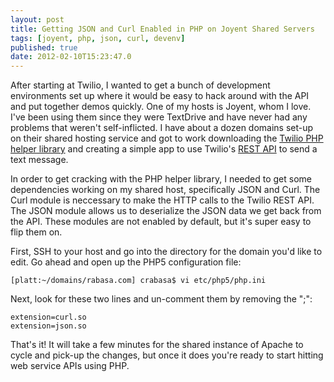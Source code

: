 ```yaml
---
layout: post
title: Getting JSON and Curl Enabled in PHP on Joyent Shared Servers
tags: [joyent, php, json, curl, devenv]
published: true
date: 2012-02-10T15:23:47.0
---
```

After starting at Twilio, I wanted to get a bunch of development environments set up where it would be easy to hack around with the API and put together demos quickly.  One of my hosts is Joyent, whom I love.  I've been using them since they were TextDrive and have never had any problems that weren't self-inflicted.  I have about a dozen domains set-up on their shared hosting service and got to work downloading the [Twilio PHP helper library][] and creating a simple app to use Twilio's [REST API][] to send a text message.

In order to get cracking with the PHP helper library, I needed to get some dependencies working on my shared host, specifically JSON and Curl. The Curl module is neccessary to make the HTTP calls to the Twilio REST API.  The JSON module allows us to deserialize the JSON data we get back from the API.  These modules are not enabled by default, but it's super easy to flip them on.

First, SSH to your host and go into the directory for the domain you'd like to edit. Go ahead and open up the PHP5 configuration file:

	[platt:~/domains/rabasa.com] crabasa$ vi etc/php5/php.ini

Next, look for these two lines and un-comment them by removing the ";":

	extension=curl.so
	extension=json.so

That's it!  It will take a few minutes for the shared instance of Apache to cycle and pick-up the changes, but once it does you're ready to start hitting web service APIs using PHP.

[twilio php helper library]: http://www.twilio.com/docs/libraries
[rest api]: http://www.twilio.com/docs/api/rest

